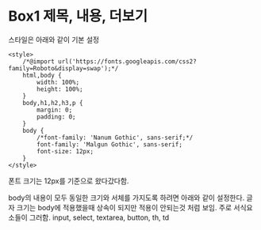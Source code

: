 # Box1 제목, 내용, 더보기

스타일은 아래와 같이 기본 설정
```
<style>
    /*@import url('https://fonts.googleapis.com/css2?family=Roboto&display=swap');*/
    html,body {
        width: 100%;
        height: 100%;
    }
    body,h1,h2,h3,p {
        margin: 0;
        padding: 0;
    }
    body {
        /*font-family: 'Nanum Gothic', sans-serif;*/
        font-family: 'Malgun Gothic', sans-serif;
        font-size: 12px;
    }
</style>
```
폰트 크기는 12px를 기준으로 왔다갔다함.

body의 내용이 모두 동일한 크기와 서체를 가지도록 하려면 아래와 같이 설정한다.
글자 크기는 body에 적용했을때 상속이 되지만 적용이 안되는것 처럼 보임.
주로 서식요소들이 그러함.
input, select, textarea, button, th, td
